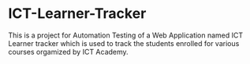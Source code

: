 # ICT-Learner-Tracker
This is a project for Automation Testing of a Web Application named ICT Learner tracker which is used to track the students enrolled for various courses orgamized by ICT Academy.
